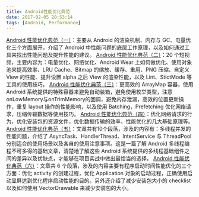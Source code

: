 ```yaml
---
title: Android性能优化典范
date: 2017-02-05 20:53:14
tags: [Android, Performance] 
---
```


[Android 性能优化典范（一）](http://hukai.me/android-performance-patterns/)：主要从 Android 的渲染机制、内存与 GC、电量优化三个方面展开，介绍了 Android 中性能问题的底层工作原理，以及如何通过工具来找出性能问题及提升性能的建议。
[Android 性能优化典范（二）](http://hukai.me/android-performance-patterns-season-2/)：20 个短视频，主要内容为：电量优化、网络优化、Android Wear 上如何做优化、使用对象池来提高效率、LRU Cache、Bitmap 的缩放、缓存、重用、PNG 压缩、自定义 View 的性能、提升设置 alpha 之后 View 的渲染性能，以及 Lint、StictMode 等工具的使用技巧。
[Android 性能优化典范（三）](http://hukai.me/android-performance-patterns-season-3/)：更高效的 ArrayMap 容器，使用 Android 系统提供的特殊容器来避免自动装箱，避免使用枚举类型，注意onLowMemory与onTrimMemory的回调，避免内存泄漏，高效的位置更新操作，重复 layout 操作的性能影响，以及使用 Batching，Prefetching 优化网络请求，压缩传输数据等使用技巧。
[Android 性能优化典范（四）](http://hukai.me/android-performance-patterns-season-4/)：优化网络请求的行为，优化安装包的资源文件，优化数据传输的效率，性能优化的几大基础原理等。
[Android 性能优化典范（五）](http://hukai.me/android-performance-patterns-season-5/)：文章共有10个段落，涉及的内容有：多线程并发的性能问题，介绍了 AsyncTask、HandlerThread、IntentService 与 ThreadPool 分别适合的使用场景以及各自的使用注意事项。这是一篇了解 Android 多线程编程不可多得的基础文章，清楚地了解这些 Android 系统提供的多线程基础组件之间的差异以及优缺点，才能够在项目实战中做出最恰当的选择。
[Android 性能优化典范（六）](http://hukai.me/android-performance-patterns-season-6/)：文章共 6 个段落，涉及的内容主要有程序启动时间性能优化的三个方面：优化 activity 的创建过程，优化 Application 对象的启动过程，正确使用启动显屏达到优化程序启动性能的目的。另外还介绍了减少安装包大小的 checklist 以及如何使用 VectorDrawable 来减少安装包的大小。
